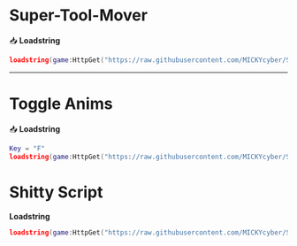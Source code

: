 # Super-Tool-Mover

📥 **Loadstring**
```lua
loadstring(game:HttpGet("https://raw.githubusercontent.com/MICKYcyber/Super-Tool-Mover/refs/heads/main/Super%20Tool%20Mover%20V2"))()
```

---

# Toggle Anims

📥 **Loadstring**
```lua
Key = "F"
loadstring(game:HttpGet("https://raw.githubusercontent.com/MICKYcyber/Super-Tool-Mover/refs/heads/main/Toggle%20Anims"))()
```
# Shitty Script

**Loadstring**
```lua
loadstring(game:HttpGet("https://raw.githubusercontent.com/MICKYcyber/Super-Tool-Mover/refs/heads/main/Shittyscript.lua"))()
```
